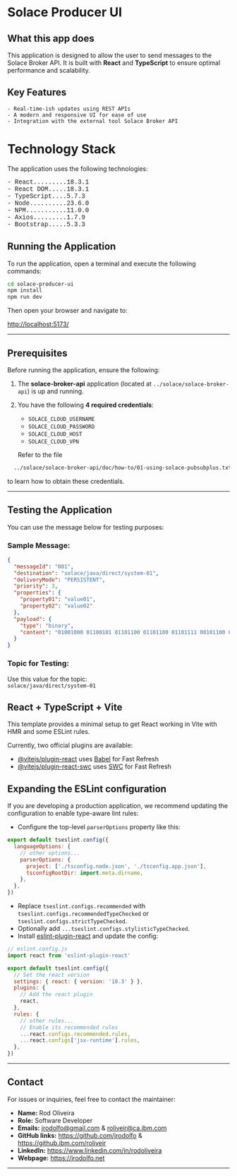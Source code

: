 # Solace Producer UI

## What this app does

This application is designed to allow the user to send messages to the Solace Broker API. It is built with **React** and **TypeScript** to ensure optimal performance and scalability.


## Key Features

    - Real-time-ish updates using REST APIs
    - A modern and responsive UI for ease of use
    - Integration with the external tool Solace Broker API

# Technology Stack

The application uses the following technologies:

<pre style="font-family: 'Courier New', Courier, monospace;">
- React.........18.3.1
- React DOM.....18.3.1
- TypeScript....5.7.3
- Node..........23.6.0
- NPM...........11.0.0
- Axios.........1.7.9
- Bootstrap.....5.3.3
</pre>


## Running the Application

To run the application, open a terminal and execute the following commands:

```bash
cd solace-producer-ui
npm install
npm run dev
```

Then open your browser and navigate to:

[http://localhost:5173/](http://localhost:5173/)

---

## Prerequisites

Before running the application, ensure the following:

1. The **solace-broker-api** application (located at `../solace/solace-broker-api`) is up and running.

2. You have the following **4 required credentials**:
    - `SOLACE_CLOUD_USERNAME`
    - `SOLACE_CLOUD_PASSWORD`
    - `SOLACE_CLOUD_HOST`
    - `SOLACE_CLOUD_VPN`

   Refer to the file

```bash
  ../solace/solace-broker-api/doc/how-to/01-using-solace-pubsubplus.txt
```

   to learn how to obtain these credentials.

---

## Testing the Application

You can use the message below for testing purposes:

### Sample Message:

```json
{
  "messageId": "001",
  "destination": "solace/java/direct/system-01",
  "deliveryMode": "PERSISTENT",
  "priority": 3,
  "properties": {
    "property01": "value01",
    "property02": "value02"
  },
  "payload": {
    "type": "binary",
    "content": "01001000 01100101 01101100 01101100 01101111 00101100 00100000 01010111 01101111 01110010 01101100 01100100 00100001"
  }
}
```

### Topic for Testing:

Use this value for the topic:  
`solace/java/direct/system-01`


## React + TypeScript + Vite

This template provides a minimal setup to get React working in Vite with HMR and some ESLint rules.

Currently, two official plugins are available:

- [@vitejs/plugin-react](https://github.com/vitejs/vite-plugin-react/blob/main/packages/plugin-react/README.md) uses [Babel](https://babeljs.io/) for Fast Refresh
- [@vitejs/plugin-react-swc](https://github.com/vitejs/vite-plugin-react-swc) uses [SWC](https://swc.rs/) for Fast Refresh

## Expanding the ESLint configuration

If you are developing a production application, we recommend updating the configuration to enable type-aware lint rules:

- Configure the top-level `parserOptions` property like this:

```js
export default tseslint.config({
  languageOptions: {
    // other options...
    parserOptions: {
      project: ['./tsconfig.node.json', './tsconfig.app.json'],
      tsconfigRootDir: import.meta.dirname,
    },
  },
})
```

- Replace `tseslint.configs.recommended` with `tseslint.configs.recommendedTypeChecked` or `tseslint.configs.strictTypeChecked`.
- Optionally add `...tseslint.configs.stylisticTypeChecked`.
- Install [eslint-plugin-react](https://github.com/jsx-eslint/eslint-plugin-react) and update the config:

```js
// eslint.config.js
import react from 'eslint-plugin-react'

export default tseslint.config({
  // Set the react version
  settings: { react: { version: '18.3' } },
  plugins: {
    // Add the react plugin
    react,
  },
  rules: {
    // other rules...
    // Enable its recommended rules
    ...react.configs.recommended.rules,
    ...react.configs['jsx-runtime'].rules,
  },
})
```

---

## Contact

For issues or inquiries, feel free to contact the maintainer:

- **Name:** Rod Oliveira
- **Role:** Software Developer
- **Emails:** jrodolfo@gmail.com & roliveir@ca.ibm.com
- **GitHub links:** https://github.com/jrodolfo & https://github.ibm.com/roliveir
- **LinkedIn:** https://www.linkedin.com/in/rodoliveira
- **Webpage:** https://jrodolfo.net

---